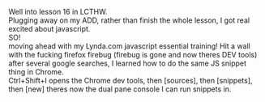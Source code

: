 Well into lesson 16 in LCTHW.    
Plugging away on my ADD,  rather than finish the whole lesson,  I got real excited about javascript.    
SO!    
moving ahead with my Lynda.com javascript essential training!
Hit a wall with the fucking firefox firebug (firebug is gone and now theres DEV tools)  
after several google searches, I learned how to do the same JS snippet thing in Chrome.  
Ctrl+Shift+I  opens the Chrome dev tools, 
then [sources], then [snippets], then [new]
theres now the dual pane console I can run snippets in. 

